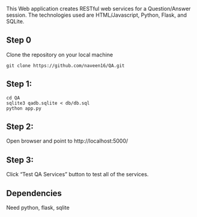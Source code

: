 This Web application creates RESTful web services for a Question/Answer session. The technologies used are HTML/Javascript, Python, Flask,
and SQLite.

## Step 0
Clone the repository on your local machine
```
git clone https://github.com/naveen16/QA.git
```
## Step 1:
```
cd QA
sqlite3 qadb.sqlite < db/db.sql
python app.py
```
## Step 2:

Open browser and point to http://localhost:5000/

## Step 3:
Click “Test QA Services” button to test all of the services. 

## Dependencies
Need python, flask, sqlite
